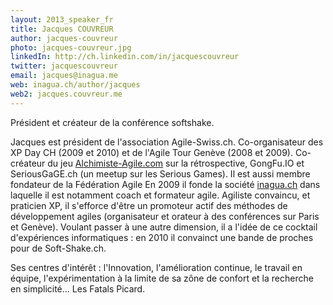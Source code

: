 ```yaml
---
layout: 2013_speaker_fr
title: Jacques COUVREUR
author: jacques-couvreur
photo: jacques-couvreur.jpg
linkedIn: http://ch.linkedin.com/in/jacquescouvreur
twitter: jacquescouvreur
email: jacques@inagua.me
web: inagua.ch/author/jacques
web2: jacques.couvreur.me
---
```


Président et créateur de la conférence softshake.

Jacques est président de l'association Agile-Swiss.ch. Co-organisateur des XP Day CH (2009 et 2010) et de l'Agile Tour Genève (2008 et 2009).
Co-créateur du jeu <a href="http://Alchimiste-Agile.com">Alchimiste-Agile.com</a> sur la rétrospective, GongFu.IO et SeriousGaGE.ch (un meetup sur les Serious Games). Il est aussi membre fondateur de la Fédération Agile
En 2009 il fonde la société <a href="http://inagua.ch">inagua.ch</a> dans laquelle il est notamment coach et formateur agile.
Agiliste convaincu, et praticien XP, il s'efforce d'être un promoteur actif des méthodes de développement agiles  (organisateur et orateur à des conférences sur Paris et Genève). Voulant passer à une autre dimension, il a l'idée de ce cocktail d'expériences informatiques : en 2010 il convainct une bande de proches pour de Soft-Shake.ch.

Ses centres d'intérêt : l'Innovation, l'amélioration continue, le travail en équipe, l'expérimentation à la limite de sa zône de confort et la recherche en simplicité... Les Fatals Picard.
